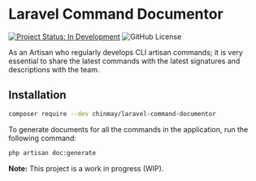 # Laravel Command Documentor

[![Project Status: In Development](https://img.shields.io/badge/Project%20Status-In%20Development-yellow.svg)](https://github.com/chinmaypurav/penny-expense-manager)
![GitHub License](https://img.shields.io/github/license/chinmaypurav/penny-expense-manager)

As an Artisan who regularly develops CLI artisan commands; 
it is very essential to share the latest commands with the latest signatures and descriptions with the team.

## Installation

```bash
composer require --dev chinmay/laravel-command-documentor
```

To generate documents for all the commands in the application, run the following command:

```bash
php artisan doc:generate
```

**Note:** This project is a work in progress (WIP).
